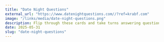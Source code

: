 ```yaml
---
title: "Date Night Questions"
external_url: "https://www.datenightquestions.com//?ref=krabf.com"
image: "/links/media/date-night-questions.png"
description: Flip through these cards and take turns answering questions to get to know your friends and loved ones even better.
date: 2025-05-31
slug: "date-night-questions"
---
```

